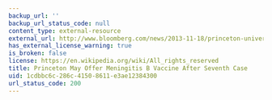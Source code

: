 ```yaml
---
backup_url: ''
backup_url_status_code: null
content_type: external-resource
external_url: http://www.bloomberg.com/news/2013-11-18/princeton-university-awaits-word-on-meningitis-vaccine.html
has_external_license_warning: true
is_broken: false
license: https://en.wikipedia.org/wiki/All_rights_reserved
title: Princeton May Offer Meningitis B Vaccine After Seventh Case
uid: 1cdbbc6c-286c-4150-8611-e3ae12384300
url_status_code: 200
---
```

